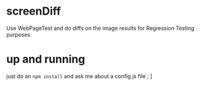 # screenDiff
Use WebPageTest and do diffs on the image results for Regression Testing purposes

# up and running
just do an `npm install` and ask me about a config.js file ; ]
